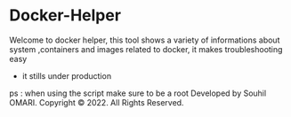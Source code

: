 # Docker-Helper
Welcome to docker helper, this tool shows a variety of informations about system ,containers and images related to docker, it makes troubleshooting easy
- it stills under production

ps : when using the script make sure to be a root
Developed by Souhil OMARI. Copyright © 2022. All Rights Reserved.
